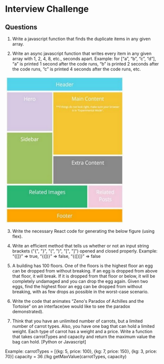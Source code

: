 # Interview Challenge

## Questions

1) Write a javascript function that finds the duplicate items in any given array.

2) Write an async javascript function that writes every item in any given array with 1, 2, 4, 8,
etc., seconds apart.
Example: for [“a”, “b”, “c”, “d”], “a” is printed 1 second after the code runs, “b” is printed 2
seconds after the code runs, “c” is printed 4 seconds after the code runs, etc.

![image](./img/flex-layout.png)

3) Write the necessary React code for generating the below figure (using flex).

4) Write an efficient method that tells us whether or not an input string brackets ("{", "}",
"(", ")", "[", "]") opened and closed properly. Example: “{[]}” => true, “{(])}” => false,
“{([)]}” => false

5) A building has 100 floors. One of the floors is the highest floor an egg can be dropped
from without breaking. If an egg is dropped from above that floor, it will break. If it is
dropped from that floor or below, it will be completely undamaged and you can drop the
egg again. Given two eggs, find the highest floor an egg can be dropped from without
breaking, with as few drops as possible in the worst-case scenario.

6) Write the code that animates “Zeno's Paradox of Achilles and the Tortoise” on an
interface(we would like to see the paradox demonstrated).

7) Think that you have an unlimited number of carrots, but a limited number of carrot
types. Also, you have one bag that can hold a limited weight. Each type of carrot has a
weight and a price. Write a function that takes carrotTypes and capacity and return the
maximum value the bag can hold. [Python or Javascript]

Example:
carrotTypes = [{kg: 5, price: 100}, {kg: 7, price: 150}, {kg: 3, price: 70}]
capacity = 36 //kg
getMaxValue(carrotTypes, capacity)
